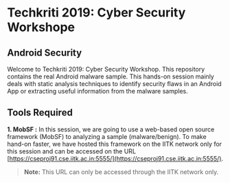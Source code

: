 # Techkriti 2019: Cyber Security Workshope

## Android Security

Welcome to Techkriti 2019: Cyber Security Workshop. This repository contains the real Android malware sample. This hands-on session mainly deals with static analysis techniques to identify security flaws in an Android App or extracting useful information from the malware samples.

## Tools Required

**1. MobSF :** In this session, we are going to use a web-based open source framework (MobSF) to analyzing a sample (malware/benign). To make hand-on faster, we have hosted this framework on the IITK network only for this session and can be accessed on the URL [https://cseproj91.cse.iitk.ac.in:5555/](https://cseproj91.cse.iitk.ac.in:5555/).


> **Note:** This URL can only be accessed through the IITK network only.

